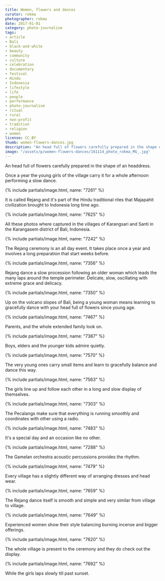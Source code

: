 ```yaml
---
title: Women, flowers and dances
curator: rokma
photographer: rokma
date: 2017-01-01
category: photo-journalism
tags:
- article
- Bali
- black-and-white
- beauty
- community
- culture
- celebration
- documentary
- festival
- Hindu
- Indonesia
- lifestyle
- life
- people
- performance
- photo-journalism
- ritual
- rural
- non-profit
- tradition
- religion
- women
license: CC_BY
thumb: women-flowers-dances.jpg
description: "An head full of flowers carefully prepared in the shape of an headdress. Once a year the young girls of the village carry it for a whole afternoon performing a slow dance."
image: "/assets/p/women-flowers-dances/161114_photo_rokma_MG_.jpg"
---
```


An head full of flowers carefully prepared in the shape of an headdress.

Once a year the young girls of the village carry it for a whole afternoon performing a slow dance.


{% include partials/image.html, name: "7261" %}

It is called Rejang and it's part of the Hindu traditional rites that Majapahit civilization brought to Indonesia long time ago.


{% include partials/image.html, name: "7625" %}

All these photos where captured in the villages of Karangsari and Santi in the Karangasem district of Bali, Indonesia.

{% include partials/image.html, name: "7242" %}

The Rejang ceremony is an all day event. It takes place once a year and involves a long preparation that start weeks before.

{% include partials/image.html, name: "7356" %}

Rejang dance a slow procession following an older woman which leads the many laps around the temple perimeter. Delicate, slow, oscillating with extreme grace and delicacy.

{% include partials/image.html, name: "7350" %}


Up on the volcano slopes of Bali, being a young woman means learning to gracefully dance with your head full of flowers since young age.


{% include partials/image.html, name: "7467" %}

Parents, and the whole extended family look on.

{% include partials/image.html, name: "7387" %}


Boys, elders and the younger kids admire quietly.


{% include partials/image.html, name: "7570" %}

The very young ones carry small items and learn to gracefully balance and dance this way.

{% include partials/image.html, name: "7563" %}

The girls line up and follow each other in a long and slow display of themselves.

{% include partials/image.html, name: "7303" %}

The Pecalangs make sure that everything is running smoothly and coordinates with other using a radio.

{% include partials/image.html, name: "7483" %}

It's a special day and an occasion like no other.

{% include partials/image.html, name: "7288" %}

The Gamelan orchestra acoustic percussions provides the rhythm.

{% include partials/image.html, name: "7479" %}

Every village has a slightly different way of arranging dresses and head wear.

{% include partials/image.html, name: "7659" %}

The Rejang dance itself is smooth and simple and very similar from village to village.

{% include partials/image.html, name: "7649" %}

Experienced women show their style balancing burning incense and bigger offerings.

{% include partials/image.html, name: "7620" %}

The whole village is present to the ceremony and they do check out the display.

{% include partials/image.html, name: "7692" %}

While the girls laps slowly till past sunset.
